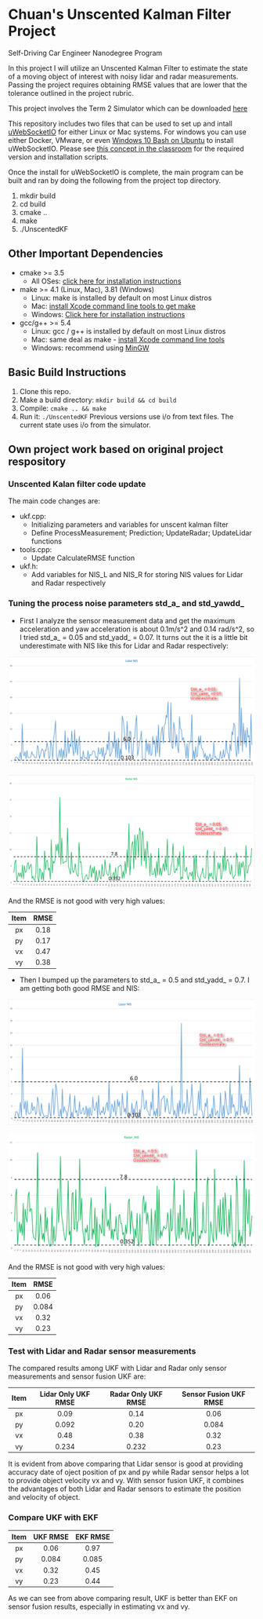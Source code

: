# Chuan's Unscented Kalman Filter Project
Self-Driving Car Engineer Nanodegree Program

In this project I will utilize an Unscented Kalman Filter to estimate the state of a moving object of interest with noisy lidar and radar measurements. Passing the project requires obtaining RMSE values that are lower that the tolerance outlined in the project rubric. 

This project involves the Term 2 Simulator which can be downloaded [here](https://github.com/udacity/self-driving-car-sim/releases)

This repository includes two files that can be used to set up and intall [uWebSocketIO](https://github.com/uWebSockets/uWebSockets) for either Linux or Mac systems. For windows you can use either Docker, VMware, or even [Windows 10 Bash on Ubuntu](https://www.howtogeek.com/249966/how-to-install-and-use-the-linux-bash-shell-on-windows-10/) to install uWebSocketIO. Please see [this concept in the classroom](https://classroom.udacity.com/nanodegrees/nd013/parts/40f38239-66b6-46ec-ae68-03afd8a601c8/modules/0949fca6-b379-42af-a919-ee50aa304e6a/lessons/f758c44c-5e40-4e01-93b5-1a82aa4e044f/concepts/16cf4a78-4fc7-49e1-8621-3450ca938b77) for the required version and installation scripts.

Once the install for uWebSocketIO is complete, the main program can be built and ran by doing the following from the project top directory.

1. mkdir build
2. cd build
3. cmake ..
4. make
5. ./UnscentedKF

[//]: # (Image References)
[image1]: ./UnderestimateLidarNIS.png
[image2]: ./UnderestimateRadarNIS.png
[image3]: ./GoodestimateLidarNIS.png
[image4]: ./GoodestimateRadarNIS.png

## Other Important Dependencies
* cmake >= 3.5
  * All OSes: [click here for installation instructions](https://cmake.org/install/)
* make >= 4.1 (Linux, Mac), 3.81 (Windows)
  * Linux: make is installed by default on most Linux distros
  * Mac: [install Xcode command line tools to get make](https://developer.apple.com/xcode/features/)
  * Windows: [Click here for installation instructions](http://gnuwin32.sourceforge.net/packages/make.htm)
* gcc/g++ >= 5.4
  * Linux: gcc / g++ is installed by default on most Linux distros
  * Mac: same deal as make - [install Xcode command line tools](https://developer.apple.com/xcode/features/)
  * Windows: recommend using [MinGW](http://www.mingw.org/)

## Basic Build Instructions

1. Clone this repo.
2. Make a build directory: `mkdir build && cd build`
3. Compile: `cmake .. && make`
4. Run it: `./UnscentedKF` Previous versions use i/o from text files.  The current state uses i/o
from the simulator.

## Own project work based on original project respository

### Unscented Kalan filter code update
The main code changes are:
* ukf.cpp:
  * Initializing parameters and variables for unscent kalman filter
  * Define ProcessMeasurement; Prediction; UpdateRadar; UpdateLidar functions
* tools.cpp:
  * Update CalculateRMSE function
* ukf.h:
  * Add variables for NIS_L and NIS_R for storing NIS values for Lidar and Radar respectively
  
### Tuning the process noise parameters std_a_ and std_yawdd_
* First I analyze the sensor measurement data and get the maximum acceleration and yaw acceleration is about 0.1m/s^2 and 0.14 rad/s^2, so I tried std_a_ = 0.05 and std_yadd_ = 0.07. It turns out the it is a little bit underestimate with NIS like this for Lidar and Radar respectively:

![alt text][image1]

![alt text][image2]

And the RMSE is not good with very high values:

| Item        		|     RMSE	        					| 
|:---------------------:|:---------------------------------------------:| 
| px         		| 0.18   							| 
| py     	| 0.17	|
| vx	    | 0.47 |
| vy	| 0.38 |

* Then I bumped up the parameters to std_a_ = 0.5 and std_yadd_ = 0.7. I am getting both good RMSE and NIS:

![alt text][image3]

![alt text][image4]

And the RMSE is not good with very high values:

| Item        		|     RMSE	        					| 
|:---------------------:|:---------------------------------------------:| 
| px         		| 0.06   							| 
| py     	| 0.084	|
| vx	    | 0.32 |
| vy	| 0.23 |

### Test with Lidar and Radar sensor measurements

The compared results among UKF with Lidar and Radar only sensor measurements and sensor fusion UKF are:

| Item        		|     Lidar Only UKF RMSE	    | Radar Only UKF RMSE  | Sensor Fusion UKF RMSE |
|:---------------------:|:-------------------:|:-------------------:|:-------------------:|  
| px       | 0.09   		| 0.14   		| 0.06   | 
| py     	| 0.092	| 0.20	| 0.084	|
| vx	    | 0.48 | 0.38	| 0.32	|
| vy	| 0.234 | 0.232	| 0.23	|

It is evident from above comparing that Lidar sensor is good at providing accuracy date of oject position of px and py while Radar sensor helps a lot to provide object velocity vx and vy. With sensor fusion UKF, it combines the advantages of both Lidar and Radar sensors to estimate the position and velocity of object.

### Compare UKF with EKF

| Item        		|     UKF RMSE	    | EKF RMSE  | 
|:---------------------:|:-------------------:|:-------------------:|
| px       | 0.06  		| 0.97   		|
| py     	| 0.084	| 0.085	|
| vx	    | 0.32 | 0.45	|
| vy	| 0.23 | 0.44	|

As we can see from above comparing result, UKF is better than EKF on sensor fusion results, especially in estimating vx and vy.
